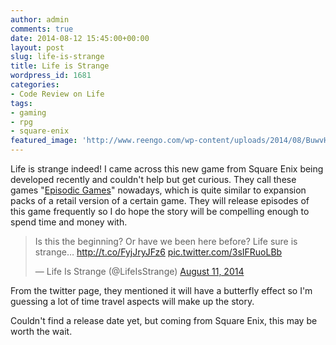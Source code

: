 ```yaml
---
author: admin
comments: true
date: 2014-08-12 15:45:00+00:00
layout: post
slug: life-is-strange
title: Life is Strange
wordpress_id: 1681
categories:
- Code Review on Life
tags:
- gaming
- rpg
- square-enix
featured_image: 'http://www.reengo.com/wp-content/uploads/2014/08/BuwvHeFIUAEPhUj.jpg'
---
```


Life is strange indeed! I came across this new game from Square Enix being developed recently and couldn't help but get curious. They call these games "[Episodic Games](http://en.wikipedia.org/wiki/Episodic_video_games)" nowadays, which is quite similar to expansion packs of a retail version of a certain game. They will release episodes of this game frequently so I do hope the story will be compelling enough to spend time and money with.

<blockquote class="twitter-tweet" lang="en"><p>Is this the beginning? Or have we been here before? Life sure is strange… <a href="http://t.co/FyjJryJFz6">http://t.co/FyjJryJFz6</a> <a href="http://t.co/3sIFRuoLBb">pic.twitter.com/3sIFRuoLBb</a></p>&mdash; Life Is Strange (@LifeIsStrange) <a href="https://twitter.com/LifeIsStrange/status/498831275684155393">August 11, 2014</a></blockquote>
<script async src="//platform.twitter.com/widgets.js" charset="utf-8"></script>



From the twitter page, they mentioned it will have a butterfly effect so I'm guessing a lot of time travel aspects will make up the story.





Couldn't find a release date yet, but coming from Square Enix, this may be worth the wait.
